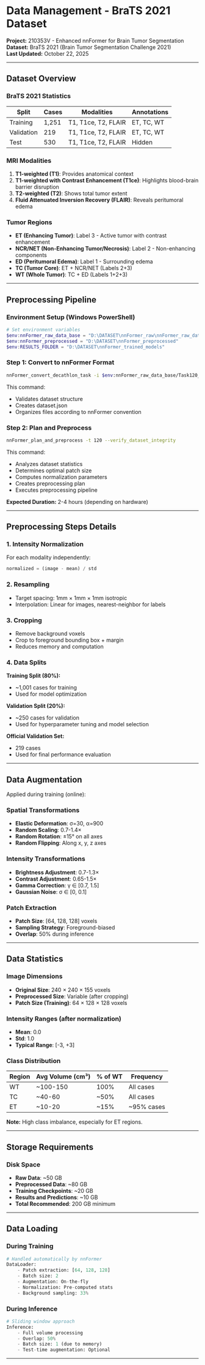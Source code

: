 # Data Management - BraTS 2021 Dataset

**Project:** 210353V - Enhanced nnFormer for Brain Tumor Segmentation  
**Dataset:** BraTS 2021 (Brain Tumor Segmentation Challenge 2021)  
**Last Updated:** October 22, 2025

---

## Dataset Overview

### BraTS 2021 Statistics

| Split      | Cases | Modalities          | Annotations |
| ---------- | ----- | ------------------- | ----------- |
| Training   | 1,251 | T1, T1ce, T2, FLAIR | ET, TC, WT  |
| Validation | 219   | T1, T1ce, T2, FLAIR | ET, TC, WT  |
| Test       | 530   | T1, T1ce, T2, FLAIR | Hidden      |

### MRI Modalities

1. **T1-weighted (T1)**: Provides anatomical context
2. **T1-weighted with Contrast Enhancement (T1ce)**: Highlights blood-brain barrier disruption
3. **T2-weighted (T2)**: Shows total tumor extent
4. **Fluid Attenuated Inversion Recovery (FLAIR)**: Reveals peritumoral edema

### Tumor Regions

- **ET (Enhancing Tumor)**: Label 3 - Active tumor with contrast enhancement
- **NCR/NET (Non-Enhancing Tumor/Necrosis)**: Label 2 - Non-enhancing components
- **ED (Peritumoral Edema)**: Label 1 - Surrounding edema
- **TC (Tumor Core)**: ET + NCR/NET (Labels 2+3)
- **WT (Whole Tumor)**: TC + ED (Labels 1+2+3)

---

## Preprocessing Pipeline

### Environment Setup (Windows PowerShell)

```powershell
# Set environment variables
$env:nnFormer_raw_data_base = "D:\DATASET\nnFormer_raw\nnFormer_raw_data"
$env:nnFormer_preprocessed = "D:\DATASET\nnFormer_preprocessed"
$env:RESULTS_FOLDER = "D:\DATASET\nnFormer_trained_models"
```

### Step 1: Convert to nnFormer Format

```bash
nnFormer_convert_decathlon_task -i $env:nnFormer_raw_data_base/Task120_BraTS2021
```

This command:

- Validates dataset structure
- Creates dataset.json
- Organizes files according to nnFormer convention

### Step 2: Plan and Preprocess

```bash
nnFormer_plan_and_preprocess -t 120 --verify_dataset_integrity
```

This command:

- Analyzes dataset statistics
- Determines optimal patch size
- Computes normalization parameters
- Creates preprocessing plan
- Executes preprocessing pipeline

**Expected Duration:** 2-4 hours (depending on hardware)

---

## Preprocessing Steps Details

### 1. Intensity Normalization

For each modality independently:

```python
normalized = (image - mean) / std
```

### 2. Resampling

- Target spacing: 1mm × 1mm × 1mm isotropic
- Interpolation: Linear for images, nearest-neighbor for labels

### 3. Cropping

- Remove background voxels
- Crop to foreground bounding box + margin
- Reduces memory and computation

### 4. Data Splits

**Training Split (80%):**

- ~1,001 cases for training
- Used for model optimization

**Validation Split (20%):**

- ~250 cases for validation
- Used for hyperparameter tuning and model selection

**Official Validation Set:**

- 219 cases
- Used for final performance evaluation

---

## Data Augmentation

Applied during training (online):

### Spatial Transformations

- **Elastic Deformation**: σ=30, α=900
- **Random Scaling**: 0.7-1.4×
- **Random Rotation**: ±15° on all axes
- **Random Flipping**: Along x, y, z axes

### Intensity Transformations

- **Brightness Adjustment**: 0.7-1.3×
- **Contrast Adjustment**: 0.65-1.5×
- **Gamma Correction**: γ ∈ [0.7, 1.5]
- **Gaussian Noise**: σ ∈ [0, 0.1]

### Patch Extraction

- **Patch Size**: [64, 128, 128] voxels
- **Sampling Strategy**: Foreground-biased
- **Overlap**: 50% during inference

---

## Data Statistics

### Image Dimensions

- **Original Size**: 240 × 240 × 155 voxels
- **Preprocessed Size**: Variable (after cropping)
- **Patch Size (Training)**: 64 × 128 × 128 voxels

### Intensity Ranges (after normalization)

- **Mean**: 0.0
- **Std**: 1.0
- **Typical Range**: [-3, +3]

### Class Distribution

| Region | Avg Volume (cm³) | % of WT | Frequency  |
| ------ | ---------------- | ------- | ---------- |
| WT     | ~100-150         | 100%    | All cases  |
| TC     | ~40-60           | ~50%    | All cases  |
| ET     | ~10-20           | ~15%    | ~95% cases |

**Note:** High class imbalance, especially for ET regions.

---

## Storage Requirements

### Disk Space

- **Raw Data**: ~50 GB
- **Preprocessed Data**: ~80 GB
- **Training Checkpoints**: ~20 GB
- **Results and Predictions**: ~10 GB
- **Total Recommended**: 200 GB minimum

---

## Data Loading

### During Training

```python
# Handled automatically by nnFormer
DataLoader:
    - Patch extraction: [64, 128, 128]
    - Batch size: 2
    - Augmentation: On-the-fly
    - Normalization: Pre-computed stats
    - Background sampling: 33%
```

### During Inference

```python
# Sliding window approach
Inference:
    - Full volume processing
    - Overlap: 50%
    - Batch size: 1 (due to memory)
    - Test-time augmentation: Optional
```

---
